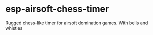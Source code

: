 # esp-airsoft-chess-timer
Rugged chess-like timer for airsoft domination games. With bells and whistles
